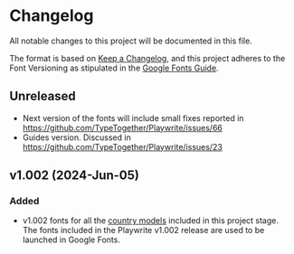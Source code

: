 # Changelog

All notable changes to this project will be documented in this file.

The format is based on [Keep a Changelog](https://keepachangelog.com/en/1.1.0/), and this project adheres to the Font Versioning as stipulated in the [Google Fonts Guide](https://googlefonts.github.io/gf-guide/requirements.html#font-versioning).

## Unreleased

- Next version of the fonts will include small fixes reported in https://github.com/TypeTogether/Playwrite/issues/66
- Guides version. Discussed in https://github.com/TypeTogether/Playwrite/issues/23

## v1.002 (2024-Jun-05)

### Added

- v1.002 fonts for all the [country models](https://github.com/TypeTogether/Playwrite#list-of-fonts-by-region) included in this project stage. The fonts included in the Playwrite v1.002 release are used to be launched in Google Fonts.
